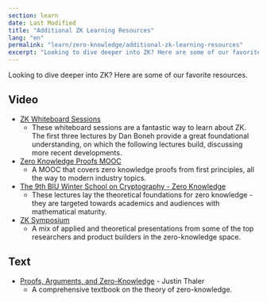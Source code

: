 ```yaml
---
section: learn
date: Last Modified
title: "Additional ZK Learning Resources"
lang: "en"
permalink: "learn/zero-knowledge/additional-zk-learning-resources"
excerpt: "Looking to dive deeper into ZK? Here are some of our favorite resources."
---
```


Looking to dive deeper into ZK? Here are some of our favorite resources.

## Video

- [ZK Whiteboard Sessions](https://youtube.com/playlist?list=PLj80z0cJm8QErn3akRcqvxUsyXWC81OGq)
  - These whiteboard sessions are a fantastic way to learn about ZK. The first three lectures by Dan Boneh provide a great foundational understanding, on which the following lectures build, discussing more recent developments.
- [Zero Knowledge Proofs MOOC](https://youtube.com/playlist?list=PLS01nW3Rtgor_yJmQsGBZAg5XM4TSGpPs)
  - A MOOC that covers zero knowledge proofs from first principles, all the way to modern industry topics.
- [The 9th BIU Winter School on Cryptography - Zero Knowledge](https://youtube.com/playlist?list=PL8Vt-7cSFnw29cLUVqAIuMlg1QJ-szV0K)
  - These lectures lay the theoretical foundations for zero knowledge - they are targeted towards academics and audiences with mathematical maturity.
- [ZK Symposium](https://www.youtube.com/playlist?list=PLrzRr7okCcmbAlgYpuFjzUJv8tAyowDQY)
  - A mix of applied and theoretical presentations from some of the top researchers and product builders in the zero-knowledge space.

## Text

- [Proofs, Arguments, and Zero-Knowledge](https://people.cs.georgetown.edu/jthaler/ProofsArgsAndZK.html) - Justin Thaler
  - A comprehensive textbook on the theory of zero-knowledge.
